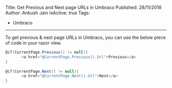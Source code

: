 Title: Get Previous and Next page URLs in Umbraco
Published: 28/11/2018
Author: Ankush Jain
IsActive: true
Tags:
  - Umbraco
---
To get previous & next page URLs in Umbraco, you can use the below piece of code in your razor view.

```cs
@if(CurrentPage.Previous() != null){
       <a href="@CurrentPage.Previous().Url">Previous</a>
}
	
@if(CurrentPage.Next() != null){
       <a href="@CurrentPage.Next().Url">Next</a>
}
```

                